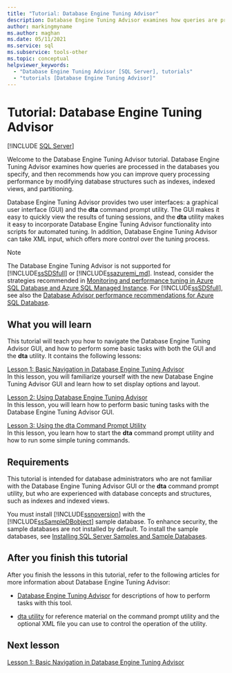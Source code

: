```yaml
---
title: "Tutorial: Database Engine Tuning Advisor"
description: Database Engine Tuning Advisor examines how queries are processed and recommends how to improve query processing performance by modifying database structures.
author: markingmyname
ms.author: maghan
ms.date: 05/11/2021
ms.service: sql
ms.subservice: tools-other
ms.topic: conceptual
helpviewer_keywords:
  - "Database Engine Tuning Advisor [SQL Server], tutorials"
  - "tutorials [Database Engine Tuning Advisor]"
---
```


# Tutorial: Database Engine Tuning Advisor

 [!INCLUDE [SQL Server](../../includes/applies-to-version/sqlserver.md)]

Welcome to the Database Engine Tuning Advisor tutorial. Database Engine Tuning Advisor examines how queries are processed in the databases you specify, and then recommends how you can improve query processing performance by modifying database structures such as indexes, indexed views, and partitioning.  
  
Database Engine Tuning Advisor provides two user interfaces: a graphical user interface (GUI) and the **dta** command prompt utility. The GUI makes it easy to quickly view the results of tuning sessions, and the **dta** utility makes it easy to incorporate Database Engine Tuning Advisor functionality into scripts for automated tuning. In addition, Database Engine Tuning Advisor can take XML input, which offers more control over the tuning process.  
  
> [!NOTE]
> The Database Engine Tuning Advisor is not supported for [!INCLUDE[ssSDSfull](../../includes/ssazure-sqldb.md)] or [!INCLUDE[ssazuremi_md](../../includes/ssazuremi_md.md)]. Instead, consider the strategies recommended in [Monitoring and performance tuning in Azure SQL Database and Azure SQL Managed Instance](/azure/azure-sql/database/monitor-tune-overview). For [!INCLUDE[ssSDSfull](../../includes/ssazure-sqldb.md)], see also the [Database Advisor performance recommendations for Azure SQL Database](/azure/azure-sql/database/database-advisor-implement-performance-recommendations).
  
## What you will learn  
This tutorial will teach you how to navigate the Database Engine Tuning Advisor GUI, and how to perform some basic tasks with both the GUI and the **dta** utility. It contains the following lessons:  
  
[Lesson 1: Basic Navigation in Database Engine Tuning Advisor](../../tools/dta/lesson-1-basic-navigation-in-database-engine-tuning-advisor.md)  
In this lesson, you will familiarize yourself with the new Database Engine Tuning Advisor GUI and learn how to set display options and layout.  
  
[Lesson 2: Using Database Engine Tuning Advisor](../../tools/dta/lesson-2-using-database-engine-tuning-advisor.md)  
In this lesson, you will learn how to perform basic tuning tasks with the Database Engine Tuning Advisor GUI.  
  
[Lesson 3: Using the dta Command Prompt Utility](../../tools/dta/lesson-3-using-the-dta-command-prompt-utility.md)  
In this lesson, you learn how to start the **dta** command prompt utility and how to run some simple tuning commands.  
  
## Requirements  
This tutorial is intended for database administrators who are not familiar with the Database Engine Tuning Advisor GUI or the **dta** command prompt utility, but who are experienced with database concepts and structures, such as indexes and indexed views.  
  
You must install [!INCLUDE[ssnoversion](../../includes/ssnoversion-md.md)] with the [!INCLUDE[ssSampleDBobject](../../includes/sssampledbobject-md.md)] sample database. To enhance security, the sample databases are not installed by default. To install the sample databases, see [Installing SQL Server Samples and Sample Databases](https://github.com/microsoft/sql-server-samples/tree/master/samples).  
  
## After you finish this tutorial  
After you finish the lessons in this tutorial, refer to the following articles for more information about Database Engine Tuning Advisor:  
  
-   [Database Engine Tuning Advisor](../../relational-databases/performance/database-engine-tuning-advisor.md) for descriptions of how to perform tasks with this tool.  
  
-   [dta utility](../../tools/dta/dta-utility.md) for reference material on the command prompt utility and the optional XML file you can use to control the operation of the utility.  
  
## Next lesson  
[Lesson 1: Basic Navigation in Database Engine Tuning Advisor](../../tools/dta/lesson-1-basic-navigation-in-database-engine-tuning-advisor.md)  
  
  
  
